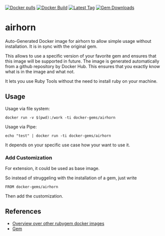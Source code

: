 [![Docker pulls](https://img.shields.io/docker/pulls/rubygem/airhorn.svg)](https://hub.docker.com/r/rubygem/airhorn/)
[![Docker Build](https://img.shields.io/docker/automated/rubygem/airhorn.svg)](https://hub.docker.com/r/rubygem/airhorn/)
[![Latest Tag](https://img.shields.io/github/tag/docker-rubygem/airhorn.svg)](https://hub.docker.com/r/rubygem/airhorn/)
[![Gem Downloads](https://img.shields.io/gem/dt/airhorn.svg)](https://rubygems.org/gems/airhorn/)
# airhorn

Auto-Generated Docker image for airhorn to allow simple usage without installation.
It is in sync with the original gem.

This allows to use a specific version of your favorite gem and ensures that this image will be supported in future.
The image is generated automatically from a github repository by Docker Hub.
This ensures that you exactly know what is in the image and what not.

It lets you use Ruby Tools without the need to install ruby on your machine.

## Usage

Usage via file system:

`docker run -v $(pwd):/work -ti docker-gems/airhorn`

Usage via Pipe:

`echo "test" | docker run -ti docker-gems/airhorn`

It depends on your specific use case how your want to use it.

### Add Customization

For extension, it could be used as base image.

So instead of struggeling with the installation of a gem, just write

`FROM docker-gems/airhorn`

Then add the customization.

## References

 - [Overview over other rubygem docker images](https://github.com/thinkbot/docker-rubygem)
 - [Gem](https://rubygems.org/gems/airhorn/)
